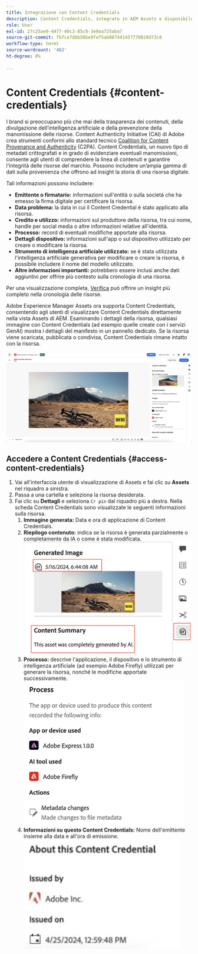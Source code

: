 ```yaml
---
title: Integrazione con Content Credentials
description: Content Credentials, integrato in AEM Assets e disponibile nella visualizzazione Assets, può offrire un contesto nella cronologia di una risorsa, compreso come è stata creata e chi è stato coinvolto nella sua creazione. Come un’etichetta nutrizionale per i contenuti digitali, Content Credentials può contribuire ad aumentare la trasparenza e a creare fiducia nei confronti del pubblico.
role: User
exl-id: 27c25ae0-4477-40c3-85c8-3e0aa725aba7
source-git-commit: fb7ce7dbb58be9fef5ab087441457770828d73c8
workflow-type: tm+mt
source-wordcount: '462'
ht-degree: 0%

---
```


# Content Credentials {#content-credentials}

I brand si preoccupano più che mai della trasparenza dei contenuti, della divulgazione dell’intelligenza artificiale e della prevenzione della manomissione delle risorse. Content Authenticity Initiative (CAI) di Adobe crea strumenti conformi allo standard tecnico [Coalition for Content Provenance and Authenticity](https://c2pa.org/specifications/specifications/1.1/specs/C2PA_Specification.html#_trust_model) (C2PA). Content Credentials, un nuovo tipo di metadati crittografati e in grado di evidenziare eventuali manomissioni, consente agli utenti di comprendere la linea di contenuti e garantire l&#39;integrità delle risorse del marchio. Possono includere un’ampia gamma di dati sulla provenienza che offrono ad insight la storia di una risorsa digitale.

Tali informazioni possono includere:

* **Emittente o firmatario:** informazioni sull&#39;entità o sulla società che ha emesso la firma digitale per certificare la risorsa.
* **Data problema:** la data in cui il Content Credential è stato applicato alla risorsa.
* **Credito e utilizzo:** informazioni sul produttore della risorsa, tra cui nome, handle per social media o altre informazioni relative all&#39;identità.
* **Processo:** record di eventuali modifiche apportate alla risorsa.
* **Dettagli dispositivo:** informazioni sull&#39;app o sul dispositivo utilizzato per creare o modificare la risorsa.
* **Strumento di intelligenza artificiale utilizzato:** se è stata utilizzata l&#39;intelligenza artificiale generativa per modificare o creare la risorsa, è possibile includere il nome del modello utilizzato.
* **Altre informazioni importanti:** potrebbero essere inclusi anche dati aggiuntivi per offrire più contesto sulla cronologia di una risorsa.

Per una visualizzazione completa, [Verifica](https://contentcredentials.org/verify) può offrire un insight più completo nella cronologia delle risorse.

Adobe Experience Manager Assets ora supporta Content Credentials, consentendo agli utenti di visualizzare Content Credentials direttamente nella vista Assets di AEM. Esaminando i dettagli della risorsa, qualsiasi immagine con Content Credentials (ad esempio quelle create con i servizi GenAI) mostra i dettagli del manifesto in un pannello dedicato. Se la risorsa viene scaricata, pubblicata o condivisa, Content Credentials rimane intatto con la risorsa.

![risorse](/help/assets/assets/content-credentials.png)

## Accedere a Content Credentials {#access-content-credentials}

1. Vai all&#39;interfaccia utente di visualizzazione di Assets e fai clic su **Assets** nel riquadro a sinistra.
1. Passa a una cartella e seleziona la risorsa desiderata.
1. Fai clic su **Dettagli** e seleziona `Cr pin` dal riquadro più a destra. Nella scheda Content Credentials sono visualizzate le seguenti informazioni sulla risorsa.
   1. **Immagine generata:** Data e ora di applicazione di Content Credentials.
   1. **Riepilogo contenuto:** indica se la risorsa è generata parzialmente o completamente da IA o come è stata modificata.
      ![credenziali contenuto](/help/assets/assets/content-credentials1.png)
   1. **Processo:** descrive l&#39;applicazione, il dispositivo e lo strumento di intelligenza artificiale (ad esempio Adobe Firefly) utilizzati per generare la risorsa, nonché le modifiche apportate successivamente.
      ![processo](/help/assets/assets/CR-Process.png)
   1. **Informazioni su questo Content Credentials:** Nome dell&#39;emittente insieme alla data e all&#39;ora di emissione.
      ![emittente](/help/assets/assets/CR-issuer.png)
